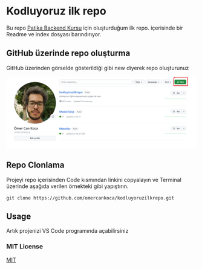 # Kodluyoruz ilk repo
Bu repo [Patika Backend Kursu](https://academy.patika.dev/tr/paths/baslangic-seviye-java-ile-backend-web-development-patikasi) için oluşturduğum ilk repo. içerisinde bir Readme ve index dosyası barındırıyor.

## GitHub üzerinde repo oluşturma

GitHub üzerinden görselde gösterildiği gibi new diyerek repo oluşturunuz 

![Görsel 1](https://raw.githubusercontent.com/omercankoca/kodluyoruzilkrepo/main/img/Ekran%20g%C3%B6r%C3%BCnt%C3%BCs%C3%BC%202024-07-07%20180002.png)

## Repo Clonlama
Projeyi repo içerisinden Code kısmından linkini copyalayın ve Terminal üzerinde aşağıda verilen örnekteki gibi yapıştırın.
```
git clone https://github.com/omercankoca/kodluyoruzilkrepo.git
```
## Usage
Artık projenizi VS Code programında açabilirsiniz

### MIT License
[MIT](https://choosealicense.com/licenses/mit/)